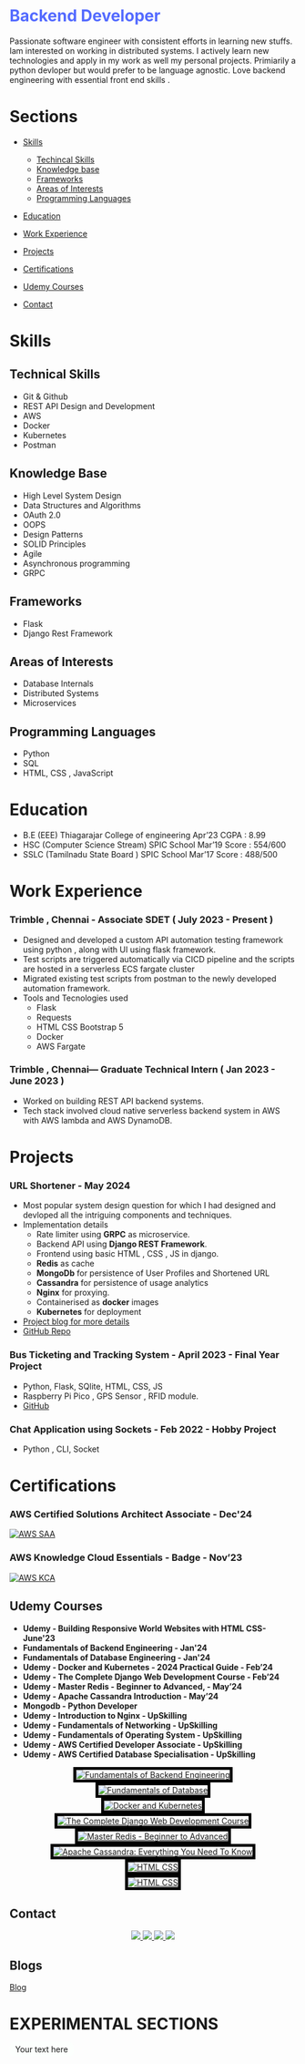 <div>
<h1 style="color:#546bff"><b>Backend Developer</b></h1>
</div>


Passionate software engineer with consistent efforts in learning new stuffs. Iam interested on working in distributed systems. I actively learn new technologies and apply in my work as well my personal projects. Primiarily a python devloper but would prefer to be language agnostic. Love backend engineering with essential front end skills . 

# Sections
- [Skills](#skills)
    - [Techincal Skills](#technical-skills)
    - [Knowledge base](#knowledge-base)
    - [Frameworks](#frameworks)
    - [Areas of Interests](#areas-of-interests)
    - [Programming Languages](#programming-languages)


- [Education](#education)
- [Work Experience](#work-experience)
- [Projects](#projects)
- [Certifications](#certifications)
- [Udemy Courses](#udemy-courses)
- [Contact](#contact)


# Skills
## Technical Skills
- Git & Github
- REST API Design and Development
- AWS
- Docker
- Kubernetes 
- Postman

## Knowledge Base
- High Level System Design
- Data Structures and Algorithms
- OAuth 2.0
- OOPS
- Design Patterns
- SOLID Principles
- Agile
- Asynchronous programming
- GRPC



## Frameworks
- Flask
- Django Rest Framework



## Areas of Interests
- Database Internals
- Distributed Systems
- Microservices



## Programming Languages
- Python
- SQL
- HTML, CSS , JavaScript



# Education
- B.E  (EEE)  Thiagarajar College of engineering  Apr’23  CGPA  : 8.99 
- HSC  (Computer Science Stream) SPIC School      Mar’19  Score : 554/600
- SSLC (Tamilnadu State Board ) SPIC School       Mar’17  Score : 488/500



# Work Experience

### **Trimble , Chennai - Associate SDET ( July 2023 - Present )**
- Designed and developed a custom API automation testing framework
using python , along with UI using flask framework.
- Test scripts are triggered automatically via CICD pipeline and the
scripts are hosted in a serverless ECS fargate cluster
- Migrated existing test scripts from postman to the newly developed
automation framework.
- Tools and Tecnologies used
    - Flask
    - Requests 
    - HTML CSS Bootstrap 5
    - Docker
    - AWS Fargate

### **Trimble , Chennai— Graduate Technical Intern ( Jan 2023 - June 2023 )**
- Worked on building REST API backend systems.
- Tech stack involved cloud native serverless backend system in AWS
with AWS lambda and AWS DynamoDB.



# Projects
### **URL Shortener - May 2024**
- Most popular system design question for which I had designed and devloped all the intriguing components and techniques.
- Implementation details 
    - Rate limiter using **GRPC** as microservice.
    - Backend API using **Django REST Framework**.
    - Frontend using basic HTML , CSS , JS in django.
    - **Redis** as cache
    - **MongoDb** for persistence of User Profiles and Shortened URL
    - **Cassandra** for persistence of usage analytics
    - **Nginx** for proxying.
    - Containerised as **docker** images 
    - **Kubernetes** for deployment
- [Project blog for more details ](sections/blogs/url_shortener.md)
- [GitHub Repo]()


### **Bus Ticketing and Tracking System - April 2023 - Final Year Project**
- Python, Flask, SQlite, HTML, CSS, JS
- Raspberry Pi Pico , GPS Sensor , RFID module.
- [GitHub]()

### **Chat Application using Sockets - Feb 2022 - Hobby Project**
- Python , CLI, Socket



# Certifications
### **AWS Certified Solutions Architect Associate - Dec'24**
[![AWS SAA](assets/aws/aws-kca.png)](https://www.credly.com/badges/584d1905-4e3d-491a-8a8c-19511ff33dd7/public_url)


### **AWS Knowledge Cloud Essentials - Badge - Nov’23**
[![AWS KCA](assets/aws/aws-saa.png)](https://www.credly.com/badges/af2837e6-e61b-487b-b0a4-00f0ab3524e3/public_url)



## Udemy Courses
<!-- #### [Udemy Courses](sections/pages/udemy.md) -->
- **Udemy - Building Responsive World Websites with HTML CSS- June'23**
- **Fundamentals of Backend Engineering - Jan'24**
- **Fundamentals of Database Engineering - Jan'24**
- **Udemy - Docker and Kubernetes - 2024 Practical Guide - Feb’24**
- **Udemy - The Complete Django Web Development Course - Feb’24**
- **Udemy - Master Redis - Beginner to Advanced, - May’24**
- **Udemy - Apache Cassandra Introduction - May’24**
- **Mongodb - Python Developer**
- **Udemy - Introduction to Nginx - UpSkilling**
- **Udemy - Fundamentals of Networking - UpSkilling**
- **Udemy - Fundamentals of Operating System - UpSkilling**
- **Udemy - AWS Certified Developer Associate - UpSkilling**
- **Udemy - AWS Certified Database Specialisation - UpSkilling**



<div style="text-align: center;">
    <a href="https://www.udemy.com/certificate/UC-0567325a-2cc9-492e-adac-1119dfaebdb7/"><img src="assets/udemy/fundamentals_of_backend.jpg" alt="Fundamentals of Backend Engineering" style="border: 5px solid black;"></a>
</div>

<div style="text-align: center;">
    <a href="https://www.udemy.com/certificate/UC-198cb049-8f83-4e9b-9062-8f5d70ef5f8a/"><img src="assets/udemy/fundamentals_of_database.jpg" alt="Fundamentals of Database" style="border: 5px solid black;"></a>
</div>

<div style="text-align: center;">
    <a href="https://www.udemy.com/certificate/UC-fff58b86-8ece-4f24-9a10-5683c9552890/"><img src="assets/udemy/docker_and_kubernetes.jpg" alt="Docker and Kubernetes" style="border: 5px solid black;"></a>
</div>

<div style="text-align: center;">
    <a href="https://udemy-certificate.s3.amazonaws.com/pdf/UC-316e9a9b-1811-4483-9696-af6144a08a32.pdf"><img src="assets/udemy/django.jpg" alt="The Complete Django Web Development Course" style="border: 5px solid black;"></a>
</div>

<div style="text-align: center;">
    <a href="https://www.udemy.com/certificate/UC-d505192a-61dc-4cb0-adf3-6f6347b3400d/"><img src="assets/udemy/redis.jpg" alt="Master Redis - Beginner to Advanced" style="border: 5px solid black;"></a>
</div>

<div style="text-align: center;">
    <a href="https://www.udemy.com/certificate/UC-aedcd303-6a49-453b-a04c-fda2251f08b3/"><img src="assets/udemy/cassandra.jpg" alt="Apache Cassandra: Everything You Need To Know" style="border: 5px solid black;"></a>
</div>

<div style="text-align: center;">
    <a href="https://www.udemy.com"><img src="assets/udemy/html_and_css.jpg" alt="HTML CSS" style="border: 5px solid black;"></a>
</div>

<div style="text-align: center;">
    <a href="https://www.udemy.com"><img src="assets/udemy/html_and_css.jpg" alt="HTML CSS" style="border: 5px solid black;"></a>
</div>





## Contact 

<div style="text-align: center;">
    <a href="assets/resume/resume.pdf">
        <img src="assets/images/cv.png" style="Download Resume" style="width: 75px; height: 75px; display: inline-block; margin: 0 10px;">
    </a>
    <a href="https://www.linkedin.com/in/mohamed-kalandar-sulaiman/">
        <img src="assets/images/linkedin.png" style="Linked In" style="width: 75px; height: 75px; display: inline-block; margin: 0 10px;">
    </a>
    <a href="https://leetcode.com/u/Mohamed_Sulaiman/">
        <img src="assets/images/leetcode.png" style="Leet Code" style="width: 75px; height: 75px; display: inline-block; margin: 0 10px;">
    </a>
    <a href="https://mypersonalblog-mks.blogspot.com/">
        <img src="assets/images/blogspot.png" style="BlogSpot" style="width: 75px; height: 75px; display: inline-block; margin: 0 10px;">
    </a>
</div>



## Blogs

[Blog](blogs/blog.md)




# EXPERIMENTAL SECTIONS

<custom-tag style="background-color: #fcfffd; border-radius: 10px; padding: 5px 10px;">Your text here</custom-tag>
